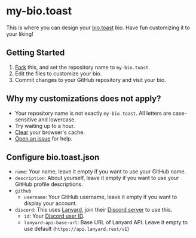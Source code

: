# my-bio.toast
This is where you can design your [bio.toast](https://github.com/bio-toast/bio.toast) bio.
Have fun customizing it to your liking!

## Getting Started
1. [Fork](https://github.com/bio-toast/bio.toast/fork) this, and set the repository name to `my-bio.toast`.
2. Edit the files to customize your bio.
3. Commit changes to your GitHub repository and visit your bio.

## Why my customizations does not apply?
- Your repository name is not exactly `my-bio.toast`. All letters are case-sensitive and lowercase.
- Try waiting up to a hour.
- [Clear](https://support.google.com/accounts/answer/32050) your browser's cache.
- [Open an issue](https://github.com/bio-toast/bio.toast/issues/new) for help.

## Configure bio.toast.json
- `name`: Your name, leave it empty if you want to use your GitHub name.
- `description`: About yourself, leave it empty if you want to use your GitHub profile descriptions.
- `github`
    - `username`: Your GitHub username, leave it empty if you want to display your account.
- `discord`: This uses [Lanyard](https://github.com/Phineas/lanyard), join their [Discord server](https://discord.gg/lanyard) to use this.
    - `id`: Your [Discord user ID](https://support.discord.com/hc/en-us/articles/206346498-Where-can-I-find-my-User-Server-Message-ID). 
    - `lanyard-api-base-url`: Base URL of Lanyard API. Leave it empty to use default (`https://api.lanyard.rest/v1`)